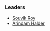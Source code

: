 ### Leaders

* [Souvik Roy](mailto:souvik.roy@owasp.org)
* [Arindam Halder](mailto:arindam.halder@owasp.org)
